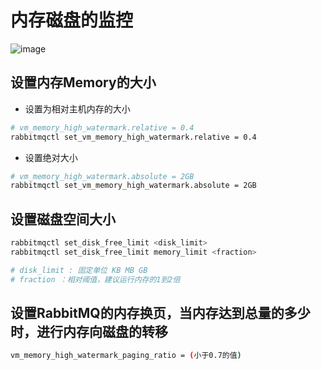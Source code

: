 # 内存磁盘的监控
![image](https://user-images.githubusercontent.com/92672384/148863275-e0a9f60b-398a-4cec-a5d6-f96e779db988.png)

## 设置内存Memory的大小
- 设置为相对主机内存的大小
```bash
# vm_memory_high_watermark.relative = 0.4
rabbitmqctl set_vm_memory_high_watermark.relative = 0.4
```
- 设置绝对大小
```bash
# vm_memory_high_watermark.absolute = 2GB
rabbitmqctl set_vm_memory_high_watermark.absolute = 2GB
```

## 设置磁盘空间大小
```bash
rabbitmqctl set_disk_free_limit <disk_limit>
rabbitmqctl set_disk_free_limit memory_limit <fraction>

# disk_limit : 固定单位 KB MB GB
# fraction ：相对阈值，建议运行内存的1到2倍
```

## 设置RabbitMQ的内存换页，当内存达到总量的多少时，进行内存向磁盘的转移
```bash
vm_memory_high_watermark_paging_ratio = (小于0.7的值)
```
